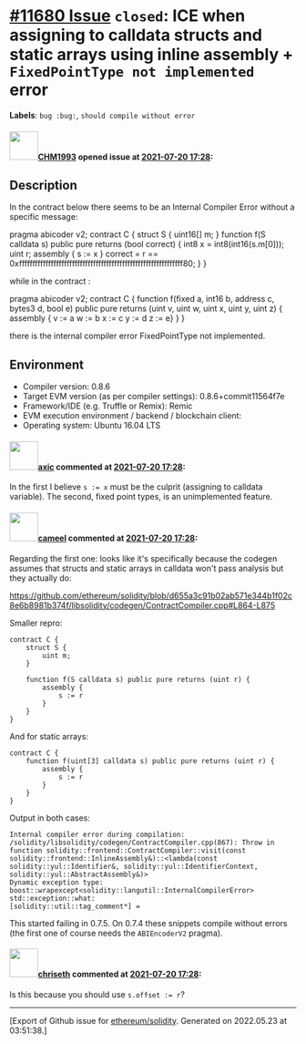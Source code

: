 # [\#11680 Issue](https://github.com/ethereum/solidity/issues/11680) `closed`: ICE when assigning to calldata structs and static arrays using inline assembly + `FixedPointType not implemented` error
**Labels**: `bug :bug:`, `should compile without error`


#### <img src="https://avatars.githubusercontent.com/u/36297330?u=ec716a9bef32d6f777e73680d0a24a39760696a8&v=4" width="50">[CHM1993](https://github.com/CHM1993) opened issue at [2021-07-20 17:28](https://github.com/ethereum/solidity/issues/11680):

## Description

In the contract below there seems to be an Internal Compiler Error without a specific message:

pragma abicoder v2;
contract C {
    struct S {
        uint16[] m;
    }
    function f(S calldata s) public pure returns (bool correct) {
        int8 x = int8(int16(s.m[0]));
        uint r;
        assembly {
            s := x
        }
        correct = r == 0xffffffffffffffffffffffffffffffffffffffffffffffffffffffffffffff80;
    }
}

while in the contract :

pragma abicoder               v2;
contract C {
    function f(fixed a, int16 b, address c, bytes3 d, bool e)
            public pure returns (uint v, uint w, uint x, uint y, uint z) {
        assembly { v := a  w := b x := c y := d z := e}
    }
}

there is the internal compiler error FixedPointType not implemented.


## Environment

- Compiler version: 0.8.6
- Target EVM version (as per compiler settings): 0.8.6+commit11564f7e
- Framework/IDE (e.g. Truffle or Remix): Remic
- EVM execution environment / backend / blockchain client:
- Operating system: Ubuntu 16.04 LTS


#### <img src="https://avatars.githubusercontent.com/u/20340?v=4" width="50">[axic](https://github.com/axic) commented at [2021-07-20 17:28](https://github.com/ethereum/solidity/issues/11680#issuecomment-883571455):

In the first I believe `s := x` must be the culprit (assigning to calldata variable). The second, fixed point types, is an unimplemented feature.

#### <img src="https://avatars.githubusercontent.com/u/137030?v=4" width="50">[cameel](https://github.com/cameel) commented at [2021-07-20 17:28](https://github.com/ethereum/solidity/issues/11680#issuecomment-883625557):

Regarding the first one: looks like it's specifically because the codegen assumes that structs and static arrays in calldata won't pass analysis but they actually do:

https://github.com/ethereum/solidity/blob/d655a3c91b02ab571e344b1f02c8e6b8981b374f/libsolidity/codegen/ContractCompiler.cpp#L864-L875

Smaller repro:
```solidity
contract C {
    struct S {
        uint m;
    }

    function f(S calldata s) public pure returns (uint r) {
        assembly {
            s := r
        }
    }
}
```

And for static arrays:
```solidity
contract C {
    function f(uint[3] calldata s) public pure returns (uint r) {
        assembly {
            s := r
        }
    }
}
```
Output in both cases:
```
Internal compiler error during compilation:
/solidity/libsolidity/codegen/ContractCompiler.cpp(867): Throw in function solidity::frontend::ContractCompiler::visit(const solidity::frontend::InlineAssembly&)::<lambda(const solidity::yul::Identifier&, solidity::yul::IdentifierContext, solidity::yul::AbstractAssembly&)>
Dynamic exception type: boost::wrapexcept<solidity::langutil::InternalCompilerError>
std::exception::what:
[solidity::util::tag_comment*] =
```

This started failing in 0.7.5. On 0.7.4 these snippets compile without errors (the first one of course needs the `ABIEncoderV2` pragma).

#### <img src="https://avatars.githubusercontent.com/u/9073706?v=4" width="50">[chriseth](https://github.com/chriseth) commented at [2021-07-20 17:28](https://github.com/ethereum/solidity/issues/11680#issuecomment-886758175):

Is this because you should use `s.offset := r`?


-------------------------------------------------------------------------------



[Export of Github issue for [ethereum/solidity](https://github.com/ethereum/solidity). Generated on 2022.05.23 at 03:51:38.]
